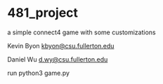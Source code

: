 # 481_project
a simple connect4 game with some customizations

Kevin Byon kbyon@csu.fullerton.edu

Daniel Wu d.wy@csu.fullerton.edu


run
python3 game.py
